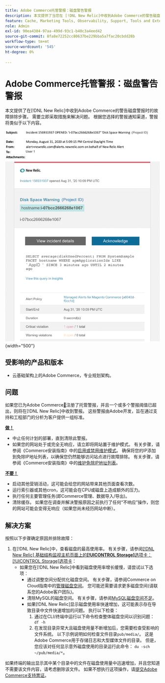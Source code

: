 ```yaml
---
title: Adobe Commerce托管警报：磁盘警告警报
description: 本文提供了当您在 [!DNL New Relic]中收到Adobe Commerce的警告磁盘警报时的故障排除步骤。 需要立即采取措施来解决问题。
feature: Cache, Marketing Tools, Observability, Support, Tools and External Services
role: Admin
exl-id: 90ea4384-97aa-499d-93c1-b40c3a4eed42
source-git-commit: 8fa8e72252cc80637be229bba5a7fac20cbdd28b
workflow-type: tm+mt
source-wordcount: '545'
ht-degree: 0%

---
```


# Adobe Commerce托管警报：磁盘警告警报

本文提供了在[!DNL New Relic]中收到Adobe Commerce的警告磁盘警报时的故障排除步骤。 需要立即采取措施来解决问题。 根据您选择的警报通知渠道，警报将类似于以下内容。

![磁盘警告警报](../../assets/managed-alerts/disk-warning-magento-managed.png){width="500"}

## 受影响的产品和版本

* 云基础架构上的Adobe Commerce，专业规划架构。

## 问题

如果您已为Adobe Commerce[&#128279;](managed-alerts-for-magento-commerce.md)注册了托管警报，并且一个或多个警报阈值已超出，则将在[!DNL New Relic]中收到警报。 这些警报由Adobe开发，旨在通过支持和工程部门的分析为客户提供一组标准。

<u> **做！** </u>

* 中止任何计划的部署，直到清除此警报。
* 如果您的网站处于或完全无响应，请立即将网站置于维护模式。 有关步骤，请参阅《Commerce安装指南》中的[启用或禁用维护模式](https://experienceleague.adobe.com/zh-hans/docs/commerce-operations/installation-guide/tutorials/maintenance-mode)。 确保将您的IP添加到免除IP地址列表，以确保您仍然能够访问站点进行故障排除。 有关步骤，请参阅《Commerce安装指南》中的[维护免除IP地址列表](https://experienceleague.adobe.com/zh-hans/docs/commerce-operations/installation-guide/tutorials/maintenance-mode#maintain-the-list-of-exempt-ip-addresses)。

<u> **不要！** </u>

* 启动其他营销活动，这可能会给您的网站带来其他页面查看次数。
* 运行索引器或其他cron，这可能会在CPU或磁盘上造成额外的压力。
* 执行任何主要管理任务(即Commerce管理、数据导入/导出)。
* 清除缓存。 如果您在调查并解决警报原因之前执行了任何“不响应”操作，则您的网站可能会变得无响应（如果您尚未经历网站中断）。

## 解决方案

按照以下步骤确定原因并排除故障：

1. 在[!DNL New Relic]中，查看磁盘的最高使用率。 有关步骤，请参阅[[!DNL New Relic] 基础结构监视主机页面上的&#x200B;**[!UICONTROL Storage]**&#x200B;选项卡： [!UICONTROL Storage]选项卡](https://docs.newrelic.com/docs/infrastructure/infrastructure-data/infrastructure-ui-pages/infra-hosts-ui-page/#storage)：
   * 如果您在[!DNL New Relic]中看到磁盘使用率增长缓慢，请尝试以下选项：
      * 通过调整空间分配优化磁盘空间。 有关步骤，请参阅Commerce on Cloud指南中的[管理磁盘空间](https://experienceleague.adobe.com/zh-hans/docs/commerce-on-cloud/user-guide/develop/storage/manage-disk-space)。 您可能还需要请求更多磁盘空间(请联系您的Adobe客户团队)。
      * 清除MySQL的磁盘空间。 有关步骤，请参阅[MySQL磁盘空间不足](https://experienceleague.adobe.com/zh-hans/docs/commerce-knowledge-base/kb/troubleshooting/database/mysql-disk-space-is-low-on-magento-commerce-cloud)。
      * 如果[!DNL New Relic]显示磁盘使用率快速增加，这可能表示存在导致目录中文件快速增加的问题。 执行以下检查：
         1. 通过在CLI/终端中运行以下命令检查整体磁盘空间以识别问题： `df -h`
         1. 在发现目录异常大且磁盘使用量不断增加后，您需要检查受影响的文件系统。 以下示例说明如何检查文件目录`pub/media/`。 这是Adobe Commerce用于存储日志和大型媒体文件的目录。 但是，您应该对任何显示意外磁盘使用的目录运行此命令： `du -sch ~/pub/media/*`。

如果终端的输出显示其中某个目录中的文件在磁盘使用量中迅速增加，并且您知道不需要该文件内容，请考虑删除该文件。 如果不想执行这项操作，请[提交Adobe Commerce支持票证](https://experienceleague.adobe.com/zh-hans/docs/commerce-knowledge-base/kb/help-center-guide/magento-help-center-user-guide#support-case)。
